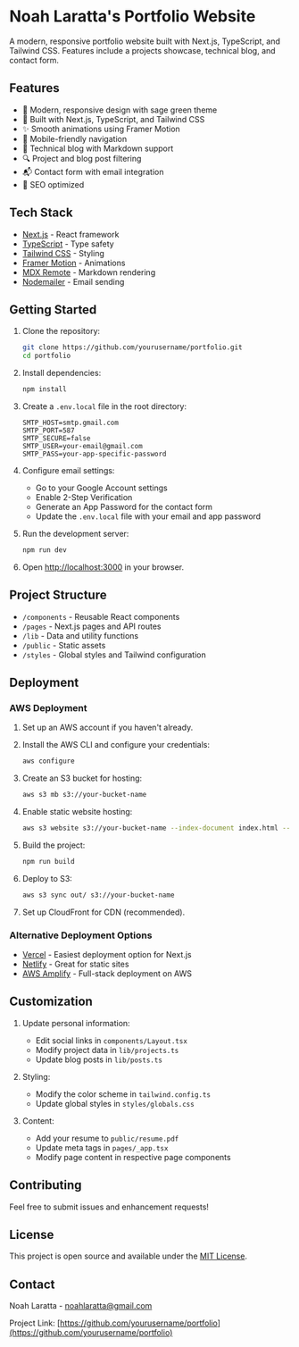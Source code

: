 # Noah Laratta's Portfolio Website

A modern, responsive portfolio website built with Next.js, TypeScript, and Tailwind CSS. Features include a projects showcase, technical blog, and contact form.

## Features

- 🎨 Modern, responsive design with sage green theme
- 🚀 Built with Next.js, TypeScript, and Tailwind CSS
- ✨ Smooth animations using Framer Motion
- 📱 Mobile-friendly navigation
- 📝 Technical blog with Markdown support
- 🔍 Project and blog post filtering
- 📬 Contact form with email integration
- 🌟 SEO optimized

## Tech Stack

- [Next.js](https://nextjs.org/) - React framework
- [TypeScript](https://www.typescriptlang.org/) - Type safety
- [Tailwind CSS](https://tailwindcss.com/) - Styling
- [Framer Motion](https://www.framer.com/motion/) - Animations
- [MDX Remote](https://github.com/hashicorp/next-mdx-remote) - Markdown rendering
- [Nodemailer](https://nodemailer.com/) - Email sending

## Getting Started

1. Clone the repository:
   ```bash
   git clone https://github.com/yourusername/portfolio.git
   cd portfolio
   ```

2. Install dependencies:
   ```bash
   npm install
   ```

3. Create a `.env.local` file in the root directory:
   ```env
   SMTP_HOST=smtp.gmail.com
   SMTP_PORT=587
   SMTP_SECURE=false
   SMTP_USER=your-email@gmail.com
   SMTP_PASS=your-app-specific-password
   ```

4. Configure email settings:
   - Go to your Google Account settings
   - Enable 2-Step Verification
   - Generate an App Password for the contact form
   - Update the `.env.local` file with your email and app password

5. Run the development server:
   ```bash
   npm run dev
   ```

6. Open [http://localhost:3000](http://localhost:3000) in your browser.

## Project Structure

- `/components` - Reusable React components
- `/pages` - Next.js pages and API routes
- `/lib` - Data and utility functions
- `/public` - Static assets
- `/styles` - Global styles and Tailwind configuration

## Deployment

### AWS Deployment

1. Set up an AWS account if you haven't already.

2. Install the AWS CLI and configure your credentials:
   ```bash
   aws configure
   ```

3. Create an S3 bucket for hosting:
   ```bash
   aws s3 mb s3://your-bucket-name
   ```

4. Enable static website hosting:
   ```bash
   aws s3 website s3://your-bucket-name --index-document index.html --error-document 404.html
   ```

5. Build the project:
   ```bash
   npm run build
   ```

6. Deploy to S3:
   ```bash
   aws s3 sync out/ s3://your-bucket-name
   ```

7. Set up CloudFront for CDN (recommended).

### Alternative Deployment Options

- [Vercel](https://vercel.com/) - Easiest deployment option for Next.js
- [Netlify](https://www.netlify.com/) - Great for static sites
- [AWS Amplify](https://aws.amazon.com/amplify/) - Full-stack deployment on AWS

## Customization

1. Update personal information:
   - Edit social links in `components/Layout.tsx`
   - Modify project data in `lib/projects.ts`
   - Update blog posts in `lib/posts.ts`

2. Styling:
   - Modify the color scheme in `tailwind.config.ts`
   - Update global styles in `styles/globals.css`

3. Content:
   - Add your resume to `public/resume.pdf`
   - Update meta tags in `pages/_app.tsx`
   - Modify page content in respective page components

## Contributing

Feel free to submit issues and enhancement requests!

## License

This project is open source and available under the [MIT License](LICENSE).

## Contact

Noah Laratta - [noahlaratta@gmail.com](mailto:noahlaratta@gmail.com)

Project Link: [https://github.com/yourusername/portfolio](https://github.com/yourusername/portfolio)
